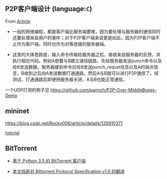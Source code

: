 ## P2P客户端设计 (language:`C`)
From [Article](https://evilpan.com/2015/10/31/p2p-over-middle-box/)
- 一般的网络编程，都是客户端比服务端要难，因为要处理与服务器的通信同时还要处理来自用户的事件；对于P2P客户端来说更是如此，因为P2P客户端不止作为客户端，同时也作为对等连接的服务器端。

- 这里的大体思路是，输入命令传输给服务器之后，接收来自服务器的反馈，并执行相应代码。例如A想要与B建立通信链路，先给服务器发送punch命令以及给B发送数据，服务器接到命令后给B发送punch_requst信息以及A的端点信息，B收到之后向A发送数据打通通路，然后A与B就可以进行P2P通信了。经测试，打通通路后即便把服务器关闭，A与B也能正常通信。

一个UDP打洞的例子见 https://github.com/pannzh/P2P-Over-MiddleBoxes-Demo


## mininet
https://blog.csdn.net/Rocky006/article/details/135910371

[tutorial](https://tonydeng.gitbooks.io/sdn/content/mininet/)

## BitTorrent
- [基于 Python 3.5 的 BitTorrent 客户端](https://docs.liangz.org/zh-cn/latest/Python/BitTorrent-client-in-Python3.5/A-BitTorrent-client-in-Python-3.5.html)

- [本文档是对 Bittorrent Protocol Specification v1.0 的翻译](https://github.com/fenying/bittorrent-specification-chinese-edition/tree/master)

